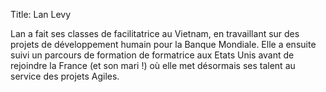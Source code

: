 Title: Lan Levy

Lan a fait ses classes de facilitatrice au Vietnam, en travaillant sur des projets de développement humain pour la Banque Mondiale.
Elle a ensuite suivi un parcours de formation de formatrice aux Etats Unis avant de rejoindre la France (et son mari !) où elle met désormais ses talent au service des projets Agiles.

